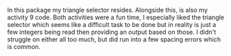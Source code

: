 In this package my triangle selector resides. Alongside this, is also my activity 9 code. Both activities were a fun time, I especially liked the triangle selector which seems like a difficult task to be done but in reality is just a few integers being read then providing an output based on those. I didn't struggle on either all too much, but did run into a few spacing errors which is common.
